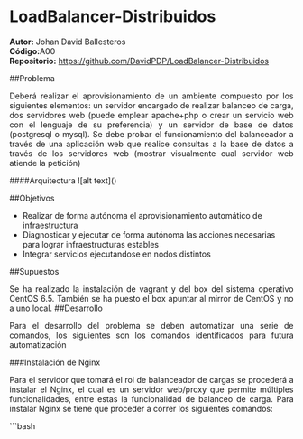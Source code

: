 # LoadBalancer-Distribuidos
<b>Autor:</b> Johan David Ballesteros <br>
<b>Código:</b>A00 <br>
<b>Repositorio:</b> https://github.com/DavidPDP/LoadBalancer-Distribuidos

##Problema
<p align ='justify'>Deberá realizar el aprovisionamiento de un ambiente compuesto por los siguientes elementos: un servidor encargado de realizar balanceo de carga, dos servidores web (puede emplear apache+php o crear un servicio web con el lenguaje de su preferencia) y un servidor de base de datos (postgresql o mysql). Se debe probar el funcionamiento del balanceador a través de una aplicación web que realice consultas a la base de datos a través de los servidores web (mostrar visualmente cual servidor web atiende la petición)</p>
####Arquitectura
![alt text]()

##Objetivos 
* Realizar de forma autónoma el aprovisionamiento automático de infraestructura
* Diagnosticar y ejecutar de forma autónoma las acciones necesarias para lograr infraestructuras estables
* Integrar servicios ejecutandose en nodos distintos

##Supuestos
<p align ='justify'> Se ha realizado la instalación de vagrant y del box del sistema operativo CentOS 6.5. También se ha puesto el box apuntar al mirror de CentOS y no a uno local.
##Desarrollo
<p align ='justify'>Para el desarrollo del problema se deben automatizar una serie de comandos, los siguientes son los comandos identificados para futura automatización</p>
###Instalación de Nginx
<p align ='justify'>Para el servidor que tomará el rol de balanceador de cargas se procederá a instalar el Nginx, el cual es un servidor web/proxy que permite múltiples funcionalidades, entre estas la funcionalidad de balanceo de carga. Para instalar Nginx se tiene que proceder a correr los siguientes comandos: </p>
```bash

```
